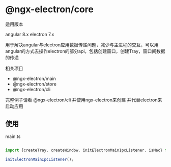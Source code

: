 # @ngx-electron/core

适用版本

angular 8.x
electron 7.x



用于解决angular与electron应用数据传递问题，减少与主进程的交互，可以用angular的方式去操作electron的部分api，包括创建窗口，创建Tray，窗口间数据的传递


相关项目
* @ngx-electron/main
* @ngx-electron/store
* @ngx-electron/cli

完整例子请看 @ngx-electron/cli 并使用ngx-electron来创建 并代替electron来启动应用

## 使用

main.ts

```typescript

import {createTray, createWindow, initElectronMainIpcListener, isMac} from '@ngx-electron/main';

initElectronMainIpcListener();

```


